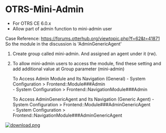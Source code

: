# OTRS-Mini-Admin
- For OTRS CE 6.0.x
- Allow part of admin function to mini-admin user

Case Reference: https://forums.otterhub.org/viewtopic.php?f=62&t=41871  
So the module in the discussion is 'AdminGenericAgent'  

1. Create group called mini-admin. And assigned an agent under it (rw).

2. To allow mini-admin users to access the module, find these setting and add additional value at Group parameter (mini-admin)
  
      To Access Admin Module and Its Navigation (General)
          - System Configuration > Frontend::Module###Admin  
          - System Configuration > Frontend::NavigationModule###Admin  
          
      To Access AdminGenericAgent and Its Navigation (Generic Agent) 
          - System Configuration > Frontend::Module###AdminGenericAgent  
          - System Configuration > Frontend::NavigationModule###AdminGenericAgent  
          

[![download.png](https://i.postimg.cc/FKgqx6qs/download.png)](https://postimg.cc/FfzDrTN2)
          
     
          
